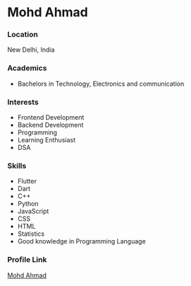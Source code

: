 # Mohd Ahmad

### Location

New Delhi, India

### Academics

- Bachelors in Technology, Electronics and communication

### Interests

- Frontend Development
- Backend Development
- Programming
- Learning Enthusiast
- DSA

### Skills

- Flutter
- Dart
- C++
- Python
- JavaScript
- CSS
- HTML
- Statistics
- Good knowledge in Programming Language


### Profile Link

[Mohd Ahmad](https://github.com/No0b-master)
